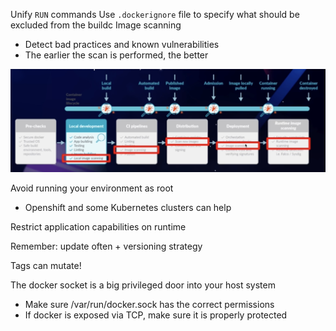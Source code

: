 Unify `RUN` commands
Use `.dockerignore` file to specify what should be excluded from the buildc
Image scanning
  - Detect bad practices and known vulnerabilities
  - The earlier the scan is performed, the better

![](images/2021-05-27-12-09-41.png)

Avoid running your environment as root
- Openshift and some Kubernetes clusters can help

Restrict application capabilities on runtime

Remember: update often + versioning strategy

Tags can mutate!

The docker socket is a big privileged door into your host system
- Make sure /var/run/docker.sock has the correct permissions
- If docker is exposed via TCP, make sure it is properly protected

